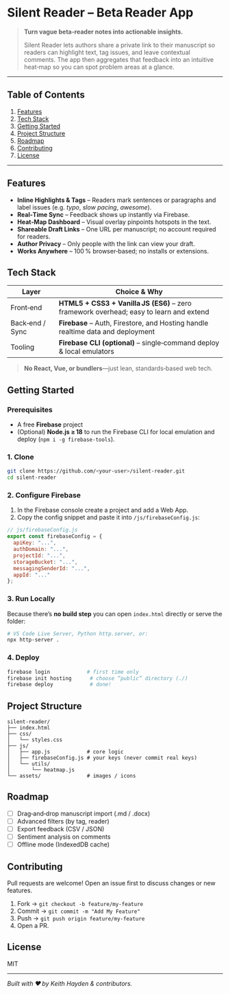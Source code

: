 # Silent Reader – Beta Reader App

> **Turn vague beta‑reader notes into actionable insights.**
>
> Silent Reader lets authors share a private link to their manuscript so readers can highlight text, tag issues, and leave contextual comments. The app then aggregates that feedback into an intuitive heat‑map so you can spot problem areas at a glance.

---

## Table of Contents

1. [Features](#features)
2. [Tech Stack](#tech-stack)
3. [Getting Started](#getting-started)
4. [Project Structure](#project-structure)
5. [Roadmap](#roadmap)
6. [Contributing](#contributing)
7. [License](#license)

---

## Features

* **Inline Highlights & Tags** – Readers mark sentences or paragraphs and label issues (e.g. *typo*, *slow pacing*, *awesome*).
* **Real‑Time Sync** – Feedback shows up instantly via Firebase.
* **Heat‑Map Dashboard** – Visual overlay pinpoints hotspots in the text.
* **Shareable Draft Links** – One URL per manuscript; no account required for readers.
* **Author Privacy** – Only people with the link can view your draft.
* **Works Anywhere** – 100 % browser‑based; no installs or extensions.

## Tech Stack

| Layer           | Choice & Why                                                                            |
| --------------- | --------------------------------------------------------------------------------------- |
| Front‑end       | **HTML5 + CSS3 + Vanilla JS (ES6)** – zero framework overhead; easy to learn and extend |
| Back‑end / Sync | **Firebase** – Auth, Firestore, and Hosting handle realtime data and deployment         |
| Tooling         | **Firebase CLI (optional)** – single‑command deploy & local emulators                   |

> **No React, Vue, or bundlers**—just lean, standards‑based web tech.

## Getting Started

### Prerequisites

* A free **Firebase** project
* (Optional) **Node.js ≥ 18** to run the Firebase CLI for local emulation and deploy (`npm i -g firebase-tools`).

### 1. Clone

```bash
git clone https://github.com/<your‑user>/silent-reader.git
cd silent-reader
```

### 2. Configure Firebase

1. In the Firebase console create a project and add a Web App.
2. Copy the config snippet and paste it into `/js/firebaseConfig.js`:

```js
// js/firebaseConfig.js
export const firebaseConfig = {
  apiKey: "...",
  authDomain: "...",
  projectId: "...",
  storageBucket: "...",
  messagingSenderId: "...",
  appId: "..."
};
```

### 3. Run Locally

Because there’s **no build step** you can open `index.html` directly or serve the folder:

```bash
# VS Code Live Server, Python http.server, or:
npx http-server .
```

### 4. Deploy

```bash
firebase login            # first time only
firebase init hosting      # choose “public” directory (./)
firebase deploy            # done!
```

## Project Structure

```
silent-reader/
├── index.html
├── css/
│   └── styles.css
├── js/
│   ├── app.js            # core logic
│   ├── firebaseConfig.js # your keys (never commit real keys)
│   └── utils/
│       └── heatmap.js
└── assets/               # images / icons
```

## Roadmap

* [ ] Drag‑and‑drop manuscript import (.md / .docx)
* [ ] Advanced filters (by tag, reader)
* [ ] Export feedback (CSV / JSON)
* [ ] Sentiment analysis on comments
* [ ] Offline mode (IndexedDB cache)

## Contributing

Pull requests are welcome! Open an issue first to discuss changes or new features.

1. Fork → `git checkout -b feature/my-feature`
2. Commit → `git commit -m "Add My Feature"`
3. Push → `git push origin feature/my-feature`
4. Open a PR.

## License

MIT

---

*Built with ❤️ by Keith Hayden & contributors.*
